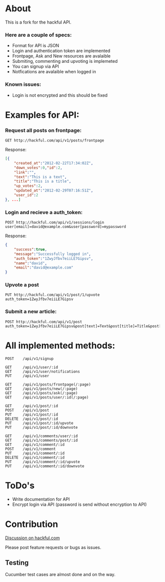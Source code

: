 About
===

This is a fork for the hackful API.

### Here are a couple of specs:

* Format for API is JSON
* Login and authentication token are implemented
* Frontpage, Ask and New resources are avalaible
* Submiting, commenting and upvoting is implemeted
* You can signup via API
* Notfications are avalaible when logged in

### Known issues:

* Login is not encrypted and this should be fixed 


Examples for API: 
===

### Request all posts on frontpage:
```console
GET http://hackful.com/api/v1/posts/frontpage
```

Response:
```json
[{
	"created_at":"2012-02-22T17:34:02Z",
	"down_votes":0,"id":2,
	"link":"",
	"text":"This is a text",
	"title":"This is a title",
	"up_votes":2,
	"updated_at":"2012-02-29T07:16:51Z",
	"user_id":2
}, ...]
```

### Login and recieve a auth_token:
```console
POST http://hackful.com/api/v1/sessions/login
user[email]=david@example.com&user[password]=mypassword
```

Response: 
```json
{	
	"success":true,
	"message":"Successfully logged in",
	"auth_token":"1ZwyJfbv7eiiLE7Gipsv",
	"name":"david",
	"email":"david@example.com"
}
```

### Upvote a post
```console
PUT http://hackful.com/api/v1/post/1/upvote
auth_token=1ZwyJfbv7eiiLE7Gipsv
```

### Submit a new article:
```console
POST http://hackful.com/api/v1/post
auth_token=1ZwyJfbv7eiiLE7Gipsv&post[text]=Text&post[title]=Title&post[link]=http://example.com
```

All implemented methods:
===

	POST 	/api/v1/signup

	GET 	/api/v1/user/:id
	GET 	/api/v1/user/notifications
	PUT 	/api/v1/user

	GET 	/api/v1/posts/frontpage(/:page)
	GET 	/api/v1/posts/new(/:page)
	GET 	/api/v1/posts/ask(/:page)
	GET 	/api/v1/posts/user/:id(/:page)

	GET 	/api/v1/post/:id
	POST 	/api/v1/post
	PUT 	/api/v1/post/:id
	DELETE 	/api/v1/post/:id
	PUT 	/api/v1/post/:id/upvote
	PUT 	/api/v1/post/:id/downvote

	GET 	/api/v1/comments/user/:id
	GET 	/api/v1/comments/post/:id
	GET 	/api/v1/comment/:id
	POST 	/api/v1/comment
	PUT 	/api/v1/comment/:id
	DELETE 	/api/v1/comment/:id
	PUT 	/api/v1/comment/:id/upvote
	PUT 	/api/v1/comment/:id/downvote

ToDo's
===

* Write documentation for API
* Encrypt login via API (password is send without encryption to API)

Contribution
===

[Discussion on hackful.com](http://hackful.com/API)

Please post feature requests or bugs as issues.

Testing
---

Cucumber test cases are almost done and on the way.
